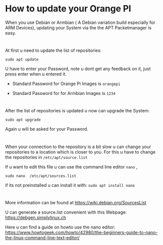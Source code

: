 # How  to update your Orange PI

When you use Debian or Armbian ( A Debian variation build especially for ARM Devices),  updating your System via the the APT Packetmanager is easy.

#

At first u need to update the  list of repositories:

```sudo apt update ```

U have to  enter your Password, note u dont get any feedback on it, just  press enter when u entered it.
+ Standard Password for Orange Pi Images is `orangepi`

+ Standard Password for for Armbian Images is `1234`


#

After the list of repositories is updated u now can upgrade the System:

```sudo apt upgrade ```

Again u will be asked for your Password.

#

When your connection to the repository is a bit slow u can change your repositories to a location which is closer to you.  For this u have to change the  repositories in `/etc/apt/source.list`

If u want to edit this file u can use the command line editor `nano` ,

```sudo nano  /etc/apt/sources.list ```

if its not preinstalled u can install it with: `sudo apt install nano `

#

More information can be found at https://wiki.debian.org/SourcesList

U can generate a source.list convenient with this Webpage:
https://debgen.simplylinux.ch

Here u can find a guide on howto use the nano editor:
https://www.howtogeek.com/howto/42980/the-beginners-guide-to-nano-the-linux-command-line-text-editor/



